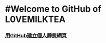 #Welcome to GitHub of L0VEMILKTEA
===================

### [用GitHub建立個人靜態網頁][1]

[1]: https://l0vemilktea.serveblog.net/